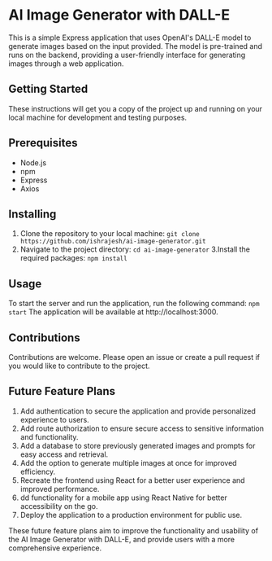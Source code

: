# AI Image Generator with DALL-E
This is a simple Express application that uses OpenAI's DALL-E model to generate images based on the input provided. The model is pre-trained and runs on the backend, providing a user-friendly interface for generating images through a web application.

## Getting Started
These instructions will get you a copy of the project up and running on your local machine for development and testing purposes.

## Prerequisites
- Node.js
- npm
- Express
- Axios

## Installing
1. Clone the repository to your local machine:
`git clone https://github.com/ishrajesh/ai-image-generator.git`
2. Navigate to the project directory:
`cd ai-image-generator`
3.Install the required packages:
`npm install`

## Usage
To start the server and run the application, run the following command:
`npm start`
The application will be available at http://localhost:3000.

## Contributions
Contributions are welcome. Please open an issue or create a pull request if you would like to contribute to the project.


## Future Feature Plans
1. Add authentication to secure the application and provide personalized experience to users.
2. Add route authorization to ensure secure access to sensitive information and functionality.
3. Add a database to store previously generated images and prompts for easy access and retrieval.
4. Add the option to generate multiple images at once for improved efficiency.
5. Recreate the frontend using React for a better user experience and improved performance.
6. dd functionality for a mobile app using React Native for better accessibility on the go.
7. Deploy the application to a production environment for public use.

These future feature plans aim to improve the functionality and usability of the AI Image Generator with DALL-E, and provide users with a more comprehensive experience.
